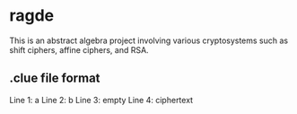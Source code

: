 # ragde
This is an abstract algebra project involving various cryptosystems such as shift ciphers, affine ciphers, and RSA.

## .clue file format

Line 1: a
Line 2: b
Line 3: empty
Line 4: ciphertext

